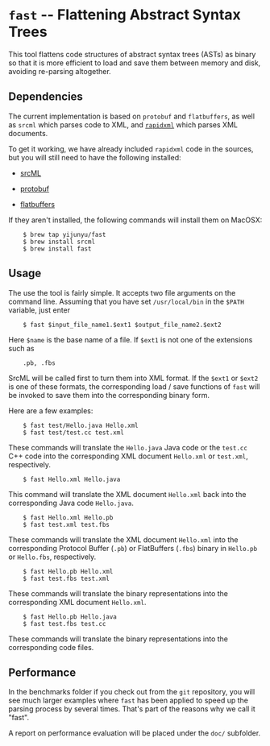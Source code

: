 # `fast` -- Flattening Abstract Syntax Trees
This tool flattens code structures of abstract syntax trees (ASTs) as binary so that it is more efficient to load and save them between memory and disk, avoiding re-parsing altogether.

## Dependencies
The current implementation is based on `protobuf` and `flatbuffers`, as well as `srcml` which parses code to XML, and [`rapidxml`](https://github.com/dwd/rapidxml) which parses XML documents.

To get it working, we have already included `rapidxml` code in the sources, but you will still need to have the following installed:

* [srcML](http://www.srcml.org/)

* [protobuf](https://github.com/google/protobuf)

* [flatbuffers](https://github.com/google/flatbuffers)


If they aren't installed, the following commands will install them on MacOSX:
```
	$ brew tap yijunyu/fast
	$ brew install srcml
	$ brew install fast
```
## Usage
The use the tool is fairly simple. It accepts two file arguments on the command line.
Assuming that you have set `/usr/local/bin` in the `$PATH` variable, just enter
```
	$ fast $input_file_name1.$ext1 $output_file_name2.$ext2
```
Here `$name` is the base name of a file. If `$ext1` is not one of the extensions such as
```
	.pb, .fbs
```
SrcML will be called first to turn them into XML format. If the `$ext1` or `$ext2` is one of these formats, the corresponding load / save functions of `fast` will be invoked to save them into the corresponding binary form.

Here are a few examples:
```
	$ fast test/Hello.java Hello.xml
	$ fast test/test.cc test.xml
```
These commands will translate the `Hello.java` Java code or the `test.cc` C++ code
into the corresponding XML document `Hello.xml` or `test.xml`, respectively.
```
	$ fast Hello.xml Hello.java
```
This command will translate the XML document `Hello.xml` back into the corresponding Java code `Hello.java`.
```
	$ fast Hello.xml Hello.pb
	$ fast test.xml test.fbs
```
These commands will translate the XML document `Hello.xml` into the corresponding Protocol Buffer (`.pb`) or 
FlatBuffers (`.fbs`) binary in `Hello.pb` or `Hello.fbs`, respectively.
```
	$ fast Hello.pb Hello.xml
	$ fast test.fbs test.xml
```
These commands will translate the binary representations into the corresponding XML document `Hello.xml`.
```
	$ fast Hello.pb Hello.java
	$ fast test.fbs test.cc
```
These commands will translate the binary representations into the corresponding code files.

## Performance

In the benchmarks folder if you check out from the `git` repository, you will see much larger examples where `fast` has been applied to speed up the parsing process by several times. That's part of the reasons why we call it "fast".

A report on performance evaluation will be placed under the `doc/` subfolder.
